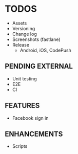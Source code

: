 # TODOS

- Assets
- Versioning
- Change log
- Screenshots (fastlane)
- Release
  - Android, iOS, CodePush

## PENDING EXTERNAL

- Unit testing
- E2E
- CI

## FEATURES

- Facebook sign in

## ENHANCEMENTS

- Scripts
